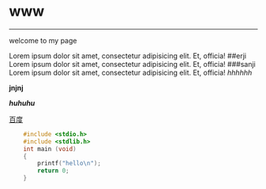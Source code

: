 # www
---
welcome to my page

Lorem ipsum dolor sit amet, consectetur adipisicing elit. Et, officia!
##erji
Lorem ipsum dolor sit amet, consectetur adipisicing elit. Et, officia!
###sanji
Lorem ipsum dolor sit amet, consectetur adipisicing elit. Et, officia!
*hhhhhh*

**jnjnj**


***huhuhu***

[百度](http://www.baidu.com)

```C
    #include <stdio.h>
    #include <stdlib.h>
    int main (void)
    {
        printf("hello\n");
        return 0;
    }

```